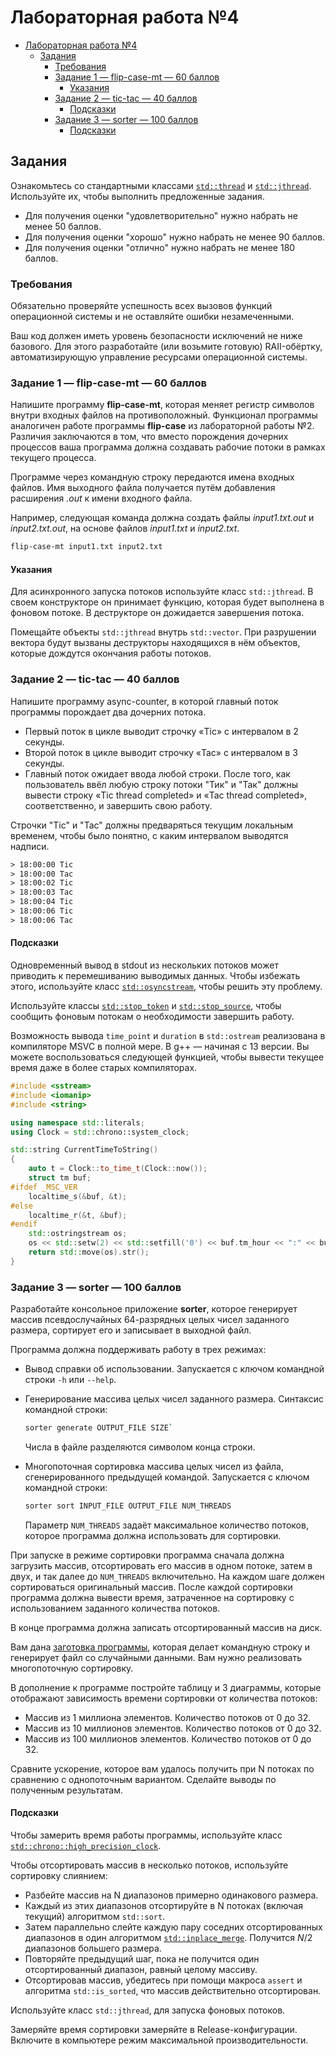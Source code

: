 # Лабораторная работа №4

- [Лабораторная работа №4](#лабораторная-работа-4)
  - [Задания](#задания)
    - [Требования](#требования)
    - [Задание 1 — flip-case-mt — 60 баллов](#задание-1--flip-case-mt--60-баллов)
      - [Указания](#указания)
    - [Задание 2 — tic-tac — 40 баллов](#задание-2--tic-tac--40-баллов)
      - [Подсказки](#подсказки)
    - [Задание 3 — sorter — 100 баллов](#задание-3--sorter--100-баллов)
      - [Подсказки](#подсказки-1)

## Задания

Ознакомьтесь со стандартными классами [`std::thread`](https://en.cppreference.com/w/cpp/thread/thread)
и [`std::jthread`](https://en.cppreference.com/w/cpp/thread/jthread).
Используйте их, чтобы выполнить предложенные задания.

- Для получения оценки "удовлетворительно" нужно набрать не менее 50 баллов.
- Для получения оценки "хорошо" нужно набрать не менее 90 баллов.
- Для получения оценки "отлично" нужно набрать не менее 180 баллов.

### Требования

Обязательно проверяйте успешность всех вызовов функций операционной системы и не оставляйте ошибки незамеченными.

Ваш код должен иметь уровень безопасности исключений не ниже базового.
Для этого разработайте (или возьмите готовую) RAII-обёртку, автоматизирующую
управление ресурсами операционной системы.

### Задание 1 — flip-case-mt — 60 баллов

Напишите программу **flip-case-mt**, которая меняет регистр символов внутри входных файлов на противоположный.
Функционал программы аналогичен работе программы **flip-case** из лабораторной работы №2.
Различия заключаются в том, что вместо порождения дочерних процессов
ваша программа должна создавать рабочие потоки в рамках текущего процесса.

Программе через командную строку передаются имена входных файлов.
Имя выходного файла получается путём добавления расширения *.out* к имени входного файла.

Например, следующая команда должна создать файлы *input1.txt.out* и *input2.txt.out*, на основе файлов
*input1.txt* и *input2.txt*.

```bash
flip-case-mt input1.txt input2.txt
```

#### Указания

Для асинхронного запуска потоков используйте класс `std::jthread`.
В своем конструкторе он принимает функцию, которая будет выполнена в фоновом потоке.
В деструкторе он дожидается завершения потока.

Помещайте объекты `std::jthread` внутрь `std::vector`.
При разрушении вектора будут вызваны деструкторы находящихся в нём объектов, которые дождутся окончания работы потоков.

### Задание 2 — tic-tac — 40 баллов

Напишите программу async-counter, в которой главный поток программы порождает два дочерних потока.

- Первый поток в цикле выводит строчку «Tic» с интервалом в 2 секунды.
- Второй поток в цикле выводит строчку «Tac» с интервалом в 3 секунды.
- Главный поток ожидает ввода любой строки.
После того, как пользователь ввёл любую строку потоки "Тик" и "Так" должны вывести строку
«Tic thread completed» и «Tac thread completed», соответственно, и завершить свою работу.

Строчки "Tic" и "Tac" должны предваряться текущим локальным временем, чтобы было понятно, с каким интервалом выводятся надписи.

```txt
> 18:00:00 Tic
> 18:00:00 Tac
> 18:00:02 Tic
> 18:00:03 Tac
> 18:00:04 Tic
> 18:00:06 Tic
> 18:00:06 Tac
```

#### Подсказки

Одновременный вывод в stdout из нескольких потоков может приводить к перемешиванию выводимых данных.
Чтобы избежать этого, используйте класс [`std::osyncstream`](https://en.cppreference.com/w/cpp/io/basic_osyncstream),
чтобы решить эту проблему.

Используйте классы [`std::stop_token`](https://en.cppreference.com/w/cpp/thread/stop_token)
 и [`std::stop_source`](https://en.cppreference.com/w/cpp/thread/stop_token), чтобы сообщить фоновым потокам
о необходимости завершить работу.

Возможность вывода `time_point` и `duration` в `std::ostream` реализована в компиляторе MSVC в полной мере.
 В g++ — начиная с 13 версии.
 Вы можете воспользоваться следующей функцией, чтобы вывести текущее время даже в более старых компиляторах.

```c++
#include <sstream>
#include <iomanip>
#include <string>

using namespace std::literals;
using Clock = std::chrono::system_clock;

std::string CurrentTimeToString()
{
    auto t = Clock::to_time_t(Clock::now());
    struct tm buf;
#ifdef _MSC_VER
    localtime_s(&buf, &t);
#else
    localtime_r(&t, &buf);
#endif
    std::ostringstream os;
    os << std::setw(2) << std::setfill('0') << buf.tm_hour << ":" << buf    tm_min << ":" << buf.tm_sec;
    return std::move(os).str();
}
```

### Задание 3 — sorter — 100 баллов

Разработайте консольное приложение **sorter**, которое генерирует массив псевдослучайных
64-разрядных целых чисел заданного размера,
сортирует его и записывает в выходной файл.

Программа должна поддерживать работу в трех режимах:

- Вывод справки об использовании. Запускается с ключом командной строки `-h` или `--help`.
- Генерирование массива целых чисел заданного размера. Синтаксис командной строки:
  
  ```bash
  sorter generate OUTPUT_FILE SIZE`
  ```

  Числа в файле разделяются символом конца строки.
- Многопоточная сортировка массива целых чисел из файла, сгенерированного предыдущей командой.
  Запускается с ключом командной строки:
  
  ```bash
  sorter sort INPUT_FILE OUTPUT_FILE NUM_THREADS
  ```

  Параметр `NUM_THREADS` задаёт максимальное количество потоков, которое программа должна использовать для сортировки.
  
При запуске в режиме сортировки программа сначала должна загрузить массив, отсортировать его массив в одном потоке,
затем в двух, и так далее до `NUM_THREADS` включительно. На каждом шаге должен сортироваться оригинальный массив.
После каждой сортировки программа должна вывести время, затраченное на сортировку
с использованием заданного количества потоков.

В конце программа должна записать отсортированный массив на диск.

Вам дана [заготовка программы](./p03_sorter/src/main.cpp),
которая делает командную строку и генерирует файл со случайными данными.
Вам нужно реализовать многопоточную сортировку.

В дополнение к программе постройте таблицу и 3 диаграммы,
которые отображают зависимость времени сортировки от количества потоков:

- Массив из 1 миллиона элементов. Количество потоков от 0 до 32.
- Массив из 10 миллионов элементов. Количество потоков от 0 до 32.
- Массив из 100 миллионов элементов. Количество потоков от 0 до 32.

Сравните ускорение, которое вам удалось получить при N потоках по сравнению с однопоточным вариантом.
Сделайте выводы по полученным результатам.

#### Подсказки

Чтобы замерить время работы программы, используйте класс [`std::chrono::high_precision_clock`](https://en.cppreference.com/w/cpp/chrono/high_resolution_clock).

Чтобы отсортировать массив в несколько потоков, используйте сортировку слиянием:

- Разбейте массив на N диапазонов примерно одинакового размера.
- Каждый из этих диапазонов отсортируйте в N потоках (включая текущий) алгоритмом `std::sort`.
- Затем параллельно слейте каждую пару соседних отсортированных диапазонов в один
  алгоритмом [`std::inplace_merge`](https://en.cppreference.com/w/cpp/algorithm/inplace_merge).
  Получится $N/2$ диапазонов большего размера.
- Повторяйте предыдущий шаг, пока не получится один отсортированный диапазон, равный целому массиву.
- Отсортировав массив, убедитесь при помощи макроса `assert` и алгоритма `std::is_sorted`, что массив действительно отсортирован.

Используйте класс `std::jthread`, для запуска фоновых потоков.

Замеряйте время сортировки замеряйте в Release-конфигурации. Включите в компьютере режим максимальной производительности.
